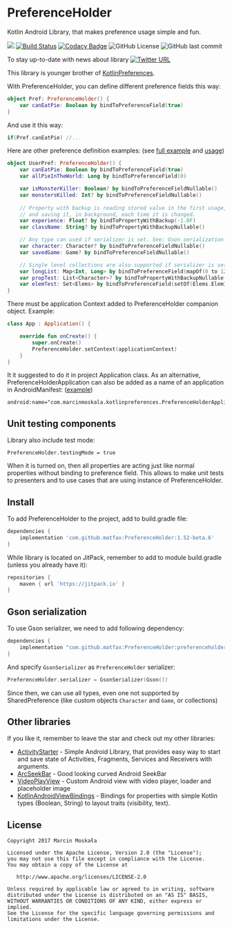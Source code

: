 # PreferenceHolder
Kotlin Android Library, that makes preference usage simple and fun.

[![](https://jitpack.io/v/matfax/PreferenceHolder.svg)](https://jitpack.io/#matfax/PreferenceHolder)
[![Build Status](https://travis-ci.com/matfax/PreferenceHolder.svg?branch=master)](https://travis-ci.com/matfax/PreferenceHolder)
[![Codacy Badge](https://api.codacy.com/project/badge/Grade/103fbbf09fc04511a12e237e3c51b1d4)](https://www.codacy.com/app/matfax/PreferenceHolder?utm_source=github.com&amp;utm_medium=referral&amp;utm_content=matfax/PreferenceHolder&amp;utm_campaign=Badge_Grade)
![GitHub License](https://img.shields.io/github/license/matfax/PreferenceHolder.svg)
![GitHub last commit](https://img.shields.io/github/last-commit/matfax/PreferenceHolder.svg)

To stay up-to-date with news about library [![Twitter URL](https://img.shields.io/twitter/url/https/twitter.com/fold_left.svg?style=social&label=Follow%20%40marcinmoskala)](https://twitter.com/marcinmoskala?ref_src=twsrc%5Etfw)

This library is younger brother of [KotlinPreferences](https://github.com/MarcinMoskala/KotlinPreferences).

With PreferenceHolder, you can define different preference fields this way:

```kotlin
object Pref: PreferenceHolder() {
    var canEatPie: Boolean by bindToPreferenceField(true)
}
```

And use it this way:

```kotlin
if(Pref.canEatPie) //...
```

Here are other preference definition examples: (see [full example](https://github.com/MarcinMoskala/PreferenceHolder/blob/master/kotlinpreferences-lib/src/androidTest/java/com/marcinmoskala/kotlinpreferences/ExampleConfig.kt) and [usage](https://github.com/MarcinMoskala/PreferenceHolder/tree/master/kotlinpreferences-lib/src/androidTest/java/com/marcinmoskala/kotlinpreferences))

```kotlin
object UserPref: PreferenceHolder() {
    var canEatPie: Boolean by bindToPreferenceField(true)
    var allPieInTheWorld: Long by bindToPreferenceField(0)

    var isMonsterKiller: Boolean? by bindToPreferenceFieldNullable()
    var monstersKilled: Int? by bindToPreferenceFieldNullable()
    
    // Property with backup is reading stored value in the first usage, 
    // and saving it, in background, each time it is changed.
    var experience: Float? by bindToPropertyWithBackup(-1.0F) 
    var className: String? by bindToPropertyWithBackupNullable()

    // Any type can used if serializer is set. See: Gson serialization
    var character: Character? by bindToPreferenceFieldNullable()
    var savedGame: Game? by bindToPreferenceFieldNullable()

    // Single level collections are also supported if serializer is set. See: Gson serialization
    var longList: Map<Int, Long> by bindToPreferenceField(mapOf(0 to 12L, 10 to 143L))
    var propTest: List<Character>? by bindToPropertyWithBackupNullable()
    var elemTest: Set<Elems> by bindToPreferenceField(setOf(Elems.Elem1, Elems.Elem3))
}
```

There must be application Context added to PreferenceHolder companion object. Example:

```kotlin
class App : Application() {

    override fun onCreate() {
        super.onCreate()
        PreferenceHolder.setContext(applicationContext)
    }
}
```

It it suggested to do it in project Application class. As an alternative, PreferenceHolderApplication can also be added as a name of an application in AndroidManifest: ([example](https://github.com/MarcinMoskala/PreferenceHolder/blob/master/sample/src/main/AndroidManifest.xml#L12))

```
android:name="com.marcinmoskala.kotlinpreferences.PreferenceHolderApplication"
```

## Unit testing components

Library also include test mode:

```
PreferenceHolder.testingMode = true
```

When it is turned on, then all properties are acting just like normal properties without binding to preference field. This allows to make unit tests to presenters and to use cases that are using instance of PreferenceHolder.

## Install

To add PreferenceHolder to the project, add to build.gradle file:

```groovy
dependencies {
    implementation 'com.github.matfax:PreferenceHolder:1.52-beta.6'
}
```

While library is located on JitPack, remember to add to module build.gradle (unless you already have it):

```groovy
repositories {
    maven { url 'https://jitpack.io' }
}
```

## Gson serialization

To use Gson serializer, we need to add following dependency:

```groovy
dependencies {
    implementation "com.github.matfax:PreferenceHolder:preferenceholder-gson-serializer:1.52-beta.6"
}
```

And specify `GsonSerializer` as `PreferenceHolder` serializer: 

```kotlin
PreferenceHolder.serializer = GsonSerializer(Gson())
```

Since then, we can use all types, even one not supported by SharedPreference (like custom objects `Character` and `Game`, or collections)

## Other libraries

If you like it, remember to leave the star and check out my other libraries:
 * [ActivityStarter](https://github.com/MarcinMoskala/ActivityStarter/blob/master/README.md) - Simple Android Library, that provides easy way to start and save state of Activities, Fragments, Services and Receivers with arguments.
 * [ArcSeekBar](https://github.com/MarcinMoskala/ArcSeekBar) - Good looking curved Android SeekBar
 * [VideoPlayView](https://github.com/MarcinMoskala/VideoPlayView) - Custom Android view with video player, loader and placeholder image
 * [KotlinAndroidViewBindings](https://github.com/MarcinMoskala/KotlinAndroidViewBindings) - Bindings for properties with simple Kotlin types (Boolean, String) to layout traits (visibility, text).

License
-------

    Copyright 2017 Marcin Moskała

    Licensed under the Apache License, Version 2.0 (the "License");
    you may not use this file except in compliance with the License.
    You may obtain a copy of the License at

       http://www.apache.org/licenses/LICENSE-2.0

    Unless required by applicable law or agreed to in writing, software
    distributed under the License is distributed on an "AS IS" BASIS,
    WITHOUT WARRANTIES OR CONDITIONS OF ANY KIND, either express or implied.
    See the License for the specific language governing permissions and
    limitations under the License.

